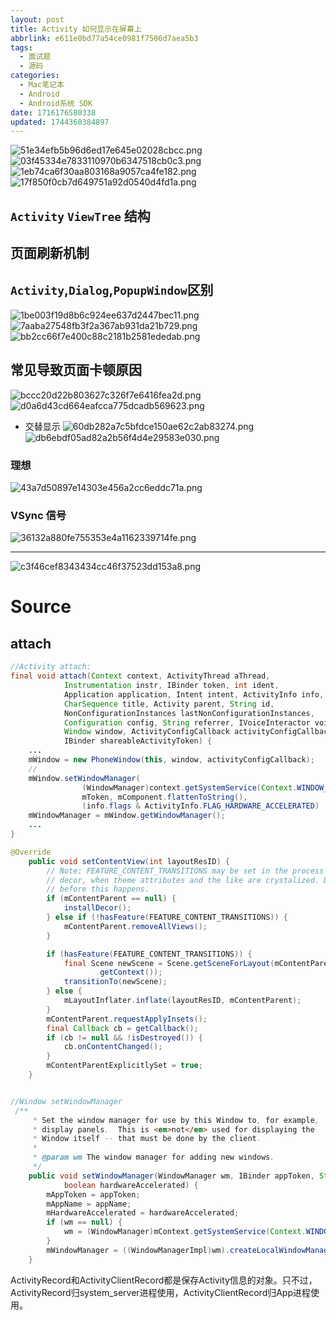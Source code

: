 ```yaml
---
layout: post
title: Activity 如何显示在屏幕上
abbrlink: e611e0bd77a54ce0981f7506d7aea5b3
tags:
  - 面试题
  - 源码
categories:
  - Mac笔记本
  - Android
  - Android系统 SDK
date: 1716176580338
updated: 1744360384897
---
```


![51e34efb5b96d6ed17e645e02028cbcc.png](/resources/5d1fed7662464431aaded5a6ba338212.png)
![03f45334e7833110970b6347518cb0c3.png](/resources/7ec01dcf6f1f42efba91bff0a433f9aa.png)
![1eb74ca6f30aa803168a9057ca4fe182.png](/resources/f5bd499ff1ab456a96e22d8d9365ad50.png)
![17f850f0cb7d649751a92d0540d4fd1a.png](/resources/a4767969e0df43f3b675fda49f2f7fa4.png)

## `Activity` `ViewTree` 结构

## 页面刷新机制

## `Activity`,`Dialog`,`PopupWindow`区别

![1be003f19d8b6c924ee637d2447bec11.png](/resources/fe4dfe642ccc4ab3a978cd20d4c3f1a4.png)
![7aaba27548fb3f2a367ab931da21b729.png](/resources/4cfe69677ae14b94a064cca5e186c0ce.png)
![bb2cc66f7e400c88c2181b2581ededab.png](/resources/86507f64ccce40dc8fcaba1f459aa800.png)

## 常见导致页面卡顿原因

![bccc20d22b803627c326f7e6416fea2d.png](/resources/64d58308ced349e48dd80dfe336e2994.png)
![d0a6d43cd664eafcca775dcadb569623.png](/resources/79e1744ec94e49c3aeb8406a021d6752.png)

- 交替显示
  ![60db282a7c5bfdce150ae62c2ab83274.png](/resources/e0f80325cab74235bf6a0b80e5bfb2c7.png)
  ![db6ebdf05ad82a2b56f4d4e29583e030.png](/resources/fbc67b89b1344e0d9aea448f88e94cae.png)

### 理想

![43a7d50897e14303e456a2cc6eddc71a.png](/resources/ac20624312104100a9c20a3db4ed7ca8.png)

### VSync 信号

![36132a880fe755353e4a1162339714fe.png](/resources/ad386b53d8384a3db54b6c5f4ddb5226.png)

***

![c3f46cef8343434cc46f37523dd153a8.png](/resources/4133e80c9ae24409831c8d23adbd12da.png)

# Source

## attach

```Java
//Activity attach:
final void attach(Context context, ActivityThread aThread,
            Instrumentation instr, IBinder token, int ident,
            Application application, Intent intent, ActivityInfo info,
            CharSequence title, Activity parent, String id,
            NonConfigurationInstances lastNonConfigurationInstances,
            Configuration config, String referrer, IVoiceInteractor voiceInteractor,
            Window window, ActivityConfigCallback activityConfigCallback, IBinder assistToken,
            IBinder shareableActivityToken) {
	...
	mWindow = new PhoneWindow(this, window, activityConfigCallback);
	//
	mWindow.setWindowManager(
                (WindowManager)context.getSystemService(Context.WINDOW_SERVICE),
                mToken, mComponent.flattenToString(),
                (info.flags & ActivityInfo.FLAG_HARDWARE_ACCELERATED) != 0);
	mWindowManager = mWindow.getWindowManager();
	...
}

@Override
    public void setContentView(int layoutResID) {
        // Note: FEATURE_CONTENT_TRANSITIONS may be set in the process of installing the window
        // decor, when theme attributes and the like are crystalized. Do not check the feature
        // before this happens.
        if (mContentParent == null) {
            installDecor();
        } else if (!hasFeature(FEATURE_CONTENT_TRANSITIONS)) {
            mContentParent.removeAllViews();
        }

        if (hasFeature(FEATURE_CONTENT_TRANSITIONS)) {
            final Scene newScene = Scene.getSceneForLayout(mContentParent, layoutResID,
                    getContext());
            transitionTo(newScene);
        } else {
            mLayoutInflater.inflate(layoutResID, mContentParent);
        }
        mContentParent.requestApplyInsets();
        final Callback cb = getCallback();
        if (cb != null && !isDestroyed()) {
            cb.onContentChanged();
        }
        mContentParentExplicitlySet = true;
    }


//Window setWindowManager
 /**
     * Set the window manager for use by this Window to, for example,
     * display panels.  This is <em>not</em> used for displaying the
     * Window itself -- that must be done by the client.
     *
     * @param wm The window manager for adding new windows.
     */
    public void setWindowManager(WindowManager wm, IBinder appToken, String appName,
            boolean hardwareAccelerated) {
        mAppToken = appToken;
        mAppName = appName;
        mHardwareAccelerated = hardwareAccelerated;
        if (wm == null) {
            wm = (WindowManager)mContext.getSystemService(Context.WINDOW_SERVICE);
        }
        mWindowManager = ((WindowManagerImpl)wm).createLocalWindowManager(this);
    }
```

ActivityRecord和ActivityClientRecord都是保存Activity信息的对象。只不过，ActivityRecord归system\_server进程使用，ActivityClientRecord归App进程使用。
